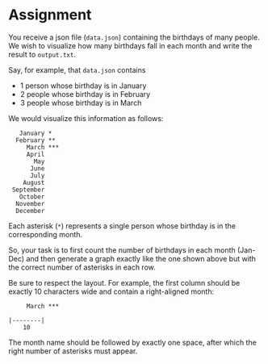 # Assignment

You receive a json file (`data.json`) containing the birthdays of many people.
We wish to visualize how many birthdays fall in each month and write the result to `output.txt`.

Say, for example, that `data.json` contains

* 1 person whose birthday is in January
* 2 people whose birthday is in February
* 3 people whose birthday is in March

We would visualize this information as follows:

```text
   January *
  February **
     March ***
     April
       May
      June
      July
    August
 September
   October
  November
  December
```

Each asterisk (`*`) represents a single person whose birthday is in the corresponding month.

So, your task is to first count the number of birthdays in each month (Jan-Dec) and then generate a graph exactly like the one shown above but with the correct number of asterisks in each row.

Be sure to respect the layout.
For example, the first column should be exactly 10 characters wide and contain a right-aligned month:

```text
     March ***

|--------|
    10
```

The month name should be followed by exactly one space, after which the right number of asterisks must appear.
